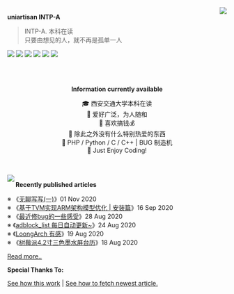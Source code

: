 <a href="https://github.com/anuraghazra/github-readme-stats">
  <img align="right" src="https://github-readme-stats.vercel.app/api?username=uniartisan&show_icons=true&count_private=true&title_color=0366d6&text_color=24292e&icon_color=40c463&bg_color=fff" />
</a>

**uniartisan  INTP-A**

> INTP-A. 本科在读 <br />
> 只要由想见的人，就不再是孤单一人

![](https://img.shields.io/badge/-HTML-e34f26?style=flat-square&logo=HTML5&labelColor=e34f26&logoColor=fff) ![](https://img.shields.io/badge/-CSS-1572b6?style=flat-square&logo=CSS3&labelColor=1572b6&logoColor=fff) ![](https://img.shields.io/badge/-JavaScript-f7df1e?style=flat-square&logo=JavaScript&labelColor=f7df1e&logoColor=fff) ![](https://img.shields.io/badge/-C/Cpp-a8b9cc?style=flat-square&logo=C&labelColor=a8b9cc&logoColor=fff) ![](https://img.shields.io/badge/-Python-3776ab?style=flat-square&logo=Python&labelColor=3776ab&logoColor=fff) ![](https://img.shields.io/badge/-VSCode-007acc?style=flat-square&logo=Visual%20Studio%20Code&labelColor=007acc&logoColor=fff)

<br />

<br />

<div align="center">

**Information currently available**

🎓 西安交通大学本科在读 <br />
🎉 爱好广泛，为人随和 <br />
📃 喜欢搞钱💰 <br />
🍻 除此之外没有什么特别热爱的东西 <br />
🎯 PHP / Python / C / C++ | BUG 制造机 <br />
🎃 Just Enjoy Coding!

</div>

<br />

<br />

<a href="https://github.com/anuraghazra/github-readme-stats">
  <img align="left" src="https://github-readme-stats.vercel.app/api/top-langs/?username=uniartisan" />
</a>

**Recently published articles**

<!-- posts start -->

 ※ 《[无聊写写(一)](https://blog.uniartisan.com/archives/boring-writing-1.html)》01 Nov 2020<br />
 ※ 《[基于TVM实现ARM架构模型优化 | 安装篇](https://blog.uniartisan.com/archives/optimization-of-arm-architecture-model-based-on-tvm-pre.html)》16 Sep 2020<br />
 ※ 《[最近修bug的一些感受](https://blog.uniartisan.com/archives/some-feelings-about-fixing-bugs-recently.html)》28 Aug 2020<br />
 ※ 《[adblock_list 每日自动更新~](https://blog.uniartisan.com/archives/adblock-list.html)》24 Aug 2020<br />
 ※ 《[LoongArch 有感](https://blog.uniartisan.com/archives/loongarch.html)》19 Aug 2020<br />
 ※ 《[树莓派4.2寸三色墨水屏台历](https://blog.uniartisan.com/archives/raspberry-pie-42-three-color-ink-screen-calendar.html)》18 Aug 2020<br />


 [Read more..](https://blog.uniartisan.com/)

<!-- posts end -->

**Special Thanks To:**

[See how this work](https://github.com/anuraghazra/github-readme-stats) | [See how to fetch newest article.](https://blog.monsterx.cn/code/update-your-posts-in-readme/)
